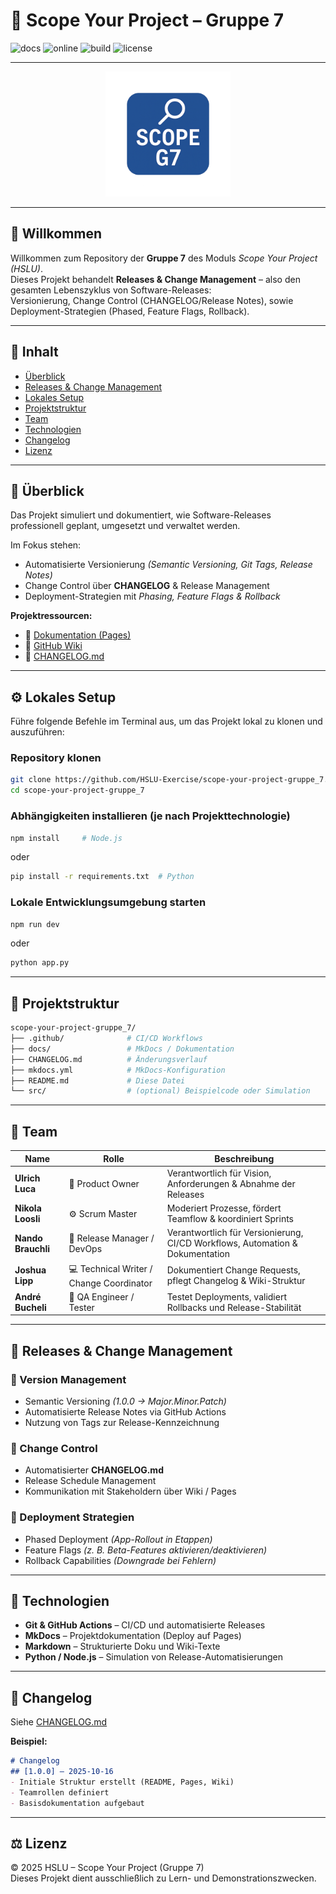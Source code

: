 # 🚀 Scope Your Project – Gruppe 7

![docs](https://img.shields.io/badge/docs-ready-444) 
![online](https://img.shields.io/badge/online-yes-1a73e8)
![build](https://img.shields.io/badge/build-passing-28a745)
![license](https://img.shields.io/badge/license-HSLU-6c757d)


---

<p align="center">
  <img src="docs/images/scope-g7-logo.png" alt="Scope G7 Logo" width="200">
</p>

---

## 🎯 Willkommen

Willkommen zum Repository der **Gruppe 7** des Moduls *Scope Your Project (HSLU)*.  
Dieses Projekt behandelt **Releases & Change Management** – also den gesamten Lebenszyklus von Software-Releases:  
Versionierung, Change Control (CHANGELOG/Release Notes), sowie Deployment-Strategien (Phased, Feature Flags, Rollback).


---

## 📘 Inhalt
- [Überblick](#-überblick)
- [Releases & Change Management](#-releases--change-management)
- [Lokales Setup](#-lokales-setup)
- [Projektstruktur](#-projektstruktur)
- [Team](#-team)
- [Technologien](#-technologien)
- [Changelog](#-changelog)
- [Lizenz](#-lizenz)

---

## 🧩 Überblick

Das Projekt simuliert und dokumentiert, wie Software-Releases professionell geplant, umgesetzt und verwaltet werden.

Im Fokus stehen:
- Automatisierte Versionierung *(Semantic Versioning, Git Tags, Release Notes)*
- Change Control über **CHANGELOG** & Release Management
- Deployment-Strategien mit *Phasing, Feature Flags & Rollback*

**Projektressourcen:**
- 📄 [Dokumentation (Pages)](https://hslu-exercise.github.io/scope-your-project-gruppe_7)
- 📘 [GitHub Wiki](https://github.com/HSLU-Exercise/scope-your-project-gruppe_7/wiki)
- 🧾 [CHANGELOG.md](./CHANGELOG.md)

---

## ⚙️ Lokales Setup

Führe folgende Befehle im Terminal aus, um das Projekt lokal zu klonen und auszuführen:

### Repository klonen
```bash
git clone https://github.com/HSLU-Exercise/scope-your-project-gruppe_7.git
cd scope-your-project-gruppe_7
```

### Abhängigkeiten installieren (je nach Projekttechnologie)
```bash
npm install     # Node.js
```
oder
```bash
pip install -r requirements.txt  # Python
```

### Lokale Entwicklungsumgebung starten
```bash
npm run dev
```
oder
```bash
python app.py
```

---

## 🧱 Projektstruktur
```bash
scope-your-project-gruppe_7/
├── .github/              # CI/CD Workflows
├── docs/                 # MkDocs / Dokumentation
├── CHANGELOG.md          # Änderungsverlauf
├── mkdocs.yml            # MkDocs-Konfiguration
├── README.md             # Diese Datei
└── src/                  # (optional) Beispielcode oder Simulation
```

---

## 👥 Team

| Name | Rolle | Beschreibung |
|------|--------|--------------|
| **Ulrich Luca** | 🧭 Product Owner | Verantwortlich für Vision, Anforderungen & Abnahme der Releases |
| **Nikola Loosli** | ⚙️ Scrum Master | Moderiert Prozesse, fördert Teamflow & koordiniert Sprints |
| **Nando Brauchli** | 🧠 Release Manager / DevOps | Verantwortlich für Versionierung, CI/CD Workflows, Automation & Dokumentation |
| **Joshua Lipp** | 💻 Technical Writer / Change Coordinator | Dokumentiert Change Requests, pflegt Changelog & Wiki-Struktur |
| **André Bucheli** | 🧩 QA Engineer / Tester | Testet Deployments, validiert Rollbacks und Release-Stabilität |

---

## 🧾 Releases & Change Management

### 🔖 Version Management
- Semantic Versioning *(1.0.0 → Major.Minor.Patch)*
- Automatisierte Release Notes via GitHub Actions
- Nutzung von Tags zur Release-Kennzeichnung  

### 🔄 Change Control
- Automatisierter **CHANGELOG.md**
- Release Schedule Management
- Kommunikation mit Stakeholdern über Wiki / Pages  

### 🚀 Deployment Strategien
- Phased Deployment *(App-Rollout in Etappen)*
- Feature Flags *(z. B. Beta-Features aktivieren/deaktivieren)*
- Rollback Capabilities *(Downgrade bei Fehlern)*

---

## 🧮 Technologien

- **Git & GitHub Actions** – CI/CD und automatisierte Releases  
- **MkDocs** – Projektdokumentation (Deploy auf Pages)  
- **Markdown** – Strukturierte Doku und Wiki-Texte  
- **Python / Node.js** – Simulation von Release-Automatisierungen  

---

## 📜 Changelog

Siehe [CHANGELOG.md](./CHANGELOG.md)

**Beispiel:**
```markdown
# Changelog
## [1.0.0] – 2025-10-16
- Initiale Struktur erstellt (README, Pages, Wiki)
- Teamrollen definiert
- Basisdokumentation aufgebaut
```

---

## ⚖️ Lizenz

© 2025 HSLU – Scope Your Project (Gruppe 7)  
Dieses Projekt dient ausschließlich zu Lern- und Demonstrationszwecken.

